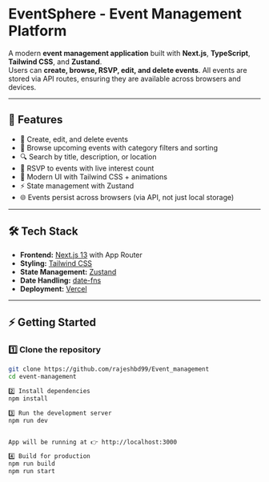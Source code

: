 # EventSphere - Event Management Platform


A modern **event management application** built with **Next.js**, **TypeScript**, **Tailwind CSS**, and **Zustand**.  
Users can **create, browse, RSVP, edit, and delete events**. All events are stored via API routes, ensuring they are available across browsers and devices.

---

## 🚀 Features

- 📝 Create, edit, and delete events  
- 📅 Browse upcoming events with category filters and sorting  
- 🔍 Search by title, description, or location  
- 🙋 RSVP to events with live interest count  
- 🎨 Modern UI with Tailwind CSS + animations  
- ⚡ State management with Zustand  
- 🌐 Events persist across browsers (via API, not just local storage)  

---

## 🛠️ Tech Stack

- **Frontend:** [Next.js 13](https://nextjs.org/) with App Router  
- **Styling:** [Tailwind CSS](https://tailwindcss.com/)  
- **State Management:** [Zustand](https://github.com/pmndrs/zustand)  
- **Date Handling:** [date-fns](https://date-fns.org/)  
- **Deployment:** [Vercel](https://vercel.com/)  

---

## ⚡ Getting Started

### 1️⃣ Clone the repository
```bash
git clone https://github.com/rajeshbd99/Event_management
cd event-management

2️⃣ Install dependencies
npm install

3️⃣ Run the development server
npm run dev


App will be running at 👉 http://localhost:3000

4️⃣ Build for production
npm run build
npm run start

